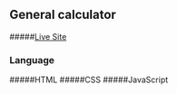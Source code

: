 
## General calculator
#####[Live Site](https://sawdahoque234.github.io/calculator/)
### Language
#####HTML
#####CSS
#####JavaScript
